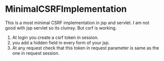 # MinimalCSRFImplementation
This is a most minimal CSRF implementation in jsp and servlet. I am not good with jsp servlet so its clumsy. But csrf is working.
1. At login you create a csrf token in session.
2. you add a hidden field in every form of your jsp.
3. At any request check that this token in request parameter is same as the one in request session.
